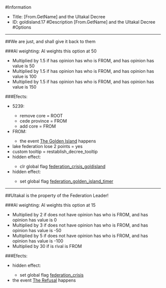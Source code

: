 #Information
 - Title: [From.GetName] and the Ultakal Decree
 - ID: goldisland.17
#Description
[From.GetName] and the Ultakal Decree
#Options

___
##We are just, and shall give it back to them

###AI weighting:
AI weights this option at 50
 - Multiplied by 1.5 if has opinion has who is FROM, and has opinion has value is 50
 - Multiplied by 1.5 if has opinion has who is FROM, and has opinion has value is 100
 - Multiplied by 1.5 if has opinion has who is FROM, and has opinion has value is 150


###Efects:<ul><li>5239:</li><ul><li>remove core = ROOT</li><li>cede province = FROM</li><li>add core = FROM</li></ul><li>FROM:</li><ul><li>the event [The Golden Island](../events/the_golden_island.md) happens</li></ul><li>lake federation lose 2 points = yes</li><li>custom tooltip = restablish_decree_tooltip</li><li>hidden effect:</li><ul><li>clr global flag [federation_crisis_goldisland](../flags/federation_crisis_goldisland.md)</li></ul><li>hidden effect:</li><ul><li>set global flag [federation_golden_island_timer](../flags/federation_golden_island_timer.md)</li></ul></ul>

___
##Ultakal is the property of the Federation Leader!

###AI weighting:
AI weights this option at 15
 - Multiplied by 2 if does not have opinion has who is FROM, and has opinion has value is 0
 - Multiplied by 3 if does not have opinion has who is FROM, and has opinion has value is -50
 - Multiplied by 5 if does not have opinion has who is FROM, and has opinion has value is -100
 - Multiplied by 30 if is rival is FROM


###Efects:<ul><li>hidden effect:</li><ul><li>set global flag [federation_crisis](../flags/federation_crisis.md)</li></ul><li>the event [The Refusal](../events/the_refusal.md) happens</li></ul>
